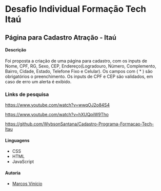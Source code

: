 # Desafio Individual Formação Tech Itaú
## Página para Cadastro Atração - Itaú
#### Descrição

Foi proposta a criação de uma página para cadastro, com os inputs de Nome, CPF, RG, Sexo, CEP, Endereço(Logradouro, Número, Complemento, Bairro, Cidade, Estado, Telefone Fixo e Celular). Os campos com ( * ) são obrigatórios o preenchimento. Os inputs de CPF e CEP são validados, em caso de erro um alerta é exibido. 

### Links de pesquisa

  https://www.youtube.com/watch?v=wwqOJ2o84S4

  https://www.youtube.com/watch?v=hXUQpiW9Tho

  https://github.com/WybsonSantana/Cadastro-Programa-Formacao-Tech-Itau

#### Linguagens

- CSS
- HTML
- JavaScript

#### Autoria

- [Marcos Vinício](https://github.com/marcosviniciohd)

  

  
